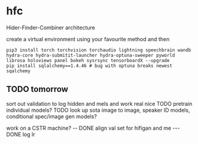 # hfc
Hider-Finder-Combiner architecture

create a virtual environment using your favourite method and then

```
pip3 install torch torchvision torchaudio lightning speechbrain wandb hydra-core hydra-submitit-launcher hydra-optuna-sweeper pyworld librosa holoviews panel bokeh sysrsync tensorboardX --upgrade
pip install sqlalchemy==1.4.46 # bug with optuna breaks newest sqalchemy
```

## TODO tomorrow
sort out validation to log hidden and mels and work real nice
TODO pretrain individual models?
TODO look up sota image to image, speaker ID models, conditional spec/image gen models?

work on a CSTR machine? -- DONE
align val set for hifigan and me --- DONE
log lr